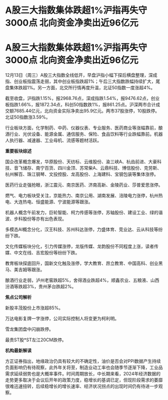 # A股三大指数集体跌超1%沪指再失守3000点 北向资金净卖出近96亿元

# A股三大指数集体跌超1%沪指再失守3000点 北向资金净卖出近96亿元

12月13日（周三）A股三大指数全线低开，早盘沪指小幅下探后横盘整理，深成指、创业板指震荡走弱，其中创业板指跌超1%；午后三大指数跌幅持续扩大，尾盘集体跌超1%。另一方面，北交所行情再度升温，北证50指数一度涨超4%。

截至收盘，沪指跌1.15%，报2968.76点，深成指跌1.54%，报9476.62点，创业板指跌1.66%，报1872.34点，科创50指数跌1%，报861.25点。沪深两市合计成交额7685.44亿元，北向资金实际净卖出95.9亿元。两市37股涨停，10股跌停。北证50指数涨3.59%。

行业板块方面，化学制药、中药、仪器仪表、专业服务、医药商业等涨幅靠前，酿酒行业、光伏设备、能源金属、通信服务、保险、食品饮料等行业跌幅靠前。机器人执行器、减速器、工业母机、流感等题材活跃。

**重要板块综述**

国企改革概念爆发，华原股份、天纺标、云维股份、渝三峡A、杭齿前进、大豪科技、音飞储存、南宁百货、四川金顶、苏常柴A、云鼎科技、博信股份、克劳斯、杭州解百、珠江钢琴、文投控股、龙高股份、上海建科、宝钢包装等集体涨停。

医药行业走强抢眼，浙江震元、南京医药、济南高新、金陵药业、莎普爱思涨停。

燃气、电力板块受关注，京能热力、南京公用、湖南发展、涪陵电力涨停，杭州热电、大连热电、恒盛能源、宁波能源等跟涨。

机器人概念午前发力，巨轮智能、柯力传感等涨停，苏轴股份、建设工业、绿的谐波、步科股份等亦有出色表现。

多模态AI概念分化，汉王科技、苏州科达涨停，力盛体育、竞业达、云从科技等纷纷下跌。

文化传媒板块分化，引力传媒涨停，龙版传媒、龙韵股份不同程度上涨，读者传媒、中文在线、吉宏股份等纷纷下跌。

教育板块探底回升，国新文化触及涨停，学大教育、昂立教育、中国高科、创业黑马、美吉姆等跟涨。

酿酒行业走弱，泸州老窖跌超5%，舍得酒业跌超4%，顺鑫农业、五粮液、山西汾酒等跌超3%，贵州茅台跌超2%。

**焦点公司解析**

新股丰茂股份上市涨超85%。

万达电影复牌一字涨停，公司实际控制人将变更为柯利明。

雪龙集团盘中闪崩跌停。

最贵ST股*ST左江20CM跌停。

**机构最新解读**

方正证券指出，地缘政治仍具有较大的不确定性，油价是否会对PPI数据产生持续负面影响仍有待观察，此外年关将至，制造业动工率也会随季节逐渐下降，工业品需求延续弱势也是大概率事件。时间周期放长，中长期来看，2024年经济数据的走势更多取决于会议后开年的政策力度，稳增长的基调已定，但现阶段需求的萎靡很难迅速扭转，后续稳增长的增长速率、经济状况拐点的出现时间仍有待进一步观察。

